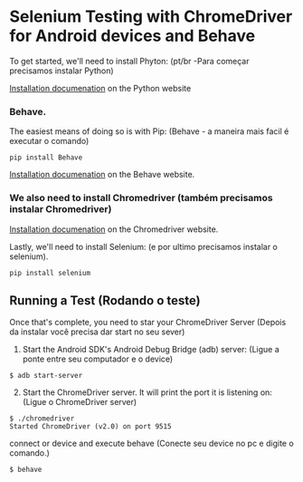 # Selenium Testing with ChromeDriver for Android devices and Behave


To get started, we'll need to install Phyton:  (pt/br -Para começar precisamos instalar Python)


[Installation documenation](https://www.python.org/downloads/) on the Python website 

### Behave. 
The easiest means of doing so is with Pip: (Behave - a maneira mais facil é executar o comando)

```
pip install Behave
```

[Installation documenation](http://pythonhosted.org/behave/install.html) on the Behave website.

### We also need to install Chromedriver (também precisamos instalar Chromedriver)

[Installation documenation](http://chromedriver.chromium.org/downloads) on the Chromedriver website.


Lastly, we'll need to install Selenium: (e por ultimo precisamos instalar o selenium).

```
pip install selenium
```

## Running a Test (Rodando o teste)

Once that's complete, you need to star your ChromeDriver Server (Depois da instalar você precisa dar start no seu sever)

1. Start the Android SDK's Android Debug Bridge (adb) server: (Ligue a ponte entre seu computador e o device)

```
$ adb start-server
```

2. Start the ChromeDriver server. It will print the port it is listening on: (Ligue o ChromeDriver server)
```
$ ./chromedriver
Started ChromeDriver (v2.0) on port 9515
```

connect or device and execute behave (Conecte seu device no pc e digite o comando.)

```
$ behave
```
